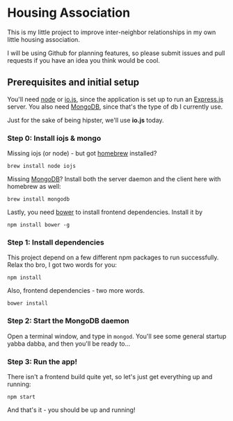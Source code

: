 # Housing Association

This is my little project to improve inter-neighbor relationships in my own
little housing association.

I will be using Github for planning features, so please submit issues and pull
requests if you have an idea you think would be cool.

## Prerequisites and initial setup

You'll need [node](http://nodejs.org/) or [io.js](https://iojs.org/), since the
application is set up to run an [Express.js](http://expressjs.com) server. You
also need [MongoDB](http://www.mongodb.org/), since that's the type of db I currently use.

Just for the sake of being hipster, we'll use **io.js** today.

### Step 0: Install iojs & mongo

Missing iojs (or node) - but got [homebrew](http://brew.sh/) installed?

    brew install node iojs

Missing [MongoDB](http://www.mongodb.org)? Install both the server daemon and
the client here with homebrew as well:

    brew install mongodb

Lastly, you need [bower](http://bower.io/) to install frontend dependencies. Install it by

    npm install bower -g

### Step 1: Install dependencies

This project depend on a few different npm packages to run successfully. Relax
tho bro, I got two words for you:

    npm install

Also, frontend dependencies - two more words.

    bower install

### Step 2: Start the MongoDB daemon

Open a terminal window, and type in ``mongod``. You'll see some general startup
yabba dabba, and then you'll be ready to...

### Step 3: Run the app!

There isn't a frontend build quite yet, so let's just get everything up and
running:

    npm start

And that's it - you should be up and running!
